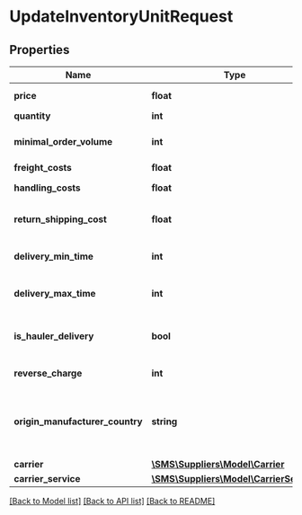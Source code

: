 # UpdateInventoryUnitRequest

## Properties
Name | Type | Description | Notes
------------ | ------------- | ------------- | -------------
**price** | **float** | Supplier Price | [optional] 
**quantity** | **int** | Unit Quantity | [optional] 
**minimal_order_volume** | **int** | Minimal Order Volume | [optional] 
**freight_costs** | **float** | Freight costs | [optional] 
**handling_costs** | **float** | Handling costs | [optional] 
**return_shipping_cost** | **float** | Return shipping Cost | [optional] 
**delivery_min_time** | **int** | Minimal Delivery Time | [optional] 
**delivery_max_time** | **int** | Maximum Delivery Time | [optional] 
**is_hauler_delivery** | **bool** | If this unit required a hauler delivery | [optional] 
**reverse_charge** | **int** | Reverse charge | [optional] 
**origin_manufacturer_country** | **string** | Origin Manufacturer Country of the unit (in ISO-Alpha2 Format) | [optional] 
**carrier** | [**\SMS\Suppliers\Model\Carrier**](Carrier.md) |  | [optional] 
**carrier_service** | [**\SMS\Suppliers\Model\CarrierService**](CarrierService.md) |  | [optional] 

[[Back to Model list]](../../README.md#documentation-for-models) [[Back to API list]](../../README.md#documentation-for-api-endpoints) [[Back to README]](../../README.md)


